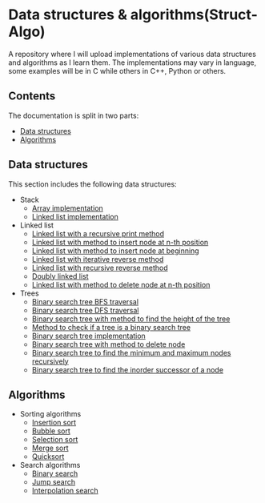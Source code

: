 # Data structures & algorithms(Struct-Algo)

A repository where I will upload implementations of various data structures and algorithms as I learn them.
The implementations may vary in language, some examples will be in C while others in C++, Python or others.

## Contents

The documentation is split in two parts:

- [Data structures](#data-structures)
- [Algorithms](#algorithms)

## Data structures

This section includes the following data structures:

- Stack
  - [Array implementation](https://github.com/DimoDimchev/Struct-Algo/blob/master/Stack/stack_array_implementation.c)
  - [Linked list implementation](https://github.com/DimoDimchev/Struct-Algo/blob/master/Stack/stack_linked_list_implementation.c)
- Linked list
  - [Linked list with a recursive print method](https://github.com/DimoDimchev/Struct-Algo/blob/master/Linked%20List/linked_list_print_elements_recursion.c)
  - [Linked list with method to insert node at n-th position](https://github.com/DimoDimchev/Struct-Algo/blob/master/Linked%20List/linked_list_insert_el_at_nth_position.c)
  - [Linked list with method to insert node at beginning](https://github.com/DimoDimchev/Struct-Algo/blob/master/Linked%20List/linked_list_insert_el_at_beginning.c)
  - [Linked list with iterative reverse method](https://github.com/DimoDimchev/Struct-Algo/blob/master/Linked%20List/linked_list_reverse_iterative_method.c)
  - [Linked list with recursive reverse method](https://github.com/DimoDimchev/Struct-Algo/blob/master/Linked%20List/linked_list_reverse_recursively.c)
  - [Doubly linked list](https://github.com/DimoDimchev/Struct-Algo/blob/master/Linked%20List/doubly_linked_list.c)
  - [Linked list with method to delete node at n-th position](https://github.com/DimoDimchev/Struct-Algo/blob/master/Linked%20List/linked_list_remove_element_at_nth_position.c)
- Trees
  - [Binary search tree BFS traversal](https://github.com/DimoDimchev/Struct-Algo/blob/master/Trees/binary_tree_breadth_first_traversal.cpp)
  - [Binary search tree DFS traversal](https://github.com/DimoDimchev/Struct-Algo/blob/master/Trees/binary_tree_depth_first_traversal.c)
  - [Binary search tree with method to find the height of the tree](https://github.com/DimoDimchev/Struct-Algo/blob/master/Trees/binary_tree_find_heigth.c)
  - [Method to check if a tree is a binary search tree](https://github.com/DimoDimchev/Struct-Algo/blob/master/Trees/check_if_binary_search_tree.c)
  - [Binary search tree implementation](https://github.com/DimoDimchev/Struct-Algo/blob/master/Trees/binary_search_tree.c)
  - [Binary search tree with method to delete node](https://github.com/DimoDimchev/Struct-Algo/blob/master/Trees/binary_search_tree_delete_node.c)
  - [Binary search tree to find the minimum and maximum nodes recursively](https://github.com/DimoDimchev/Struct-Algo/blob/master/Trees/binary_search_tree_find_min_max_recursively.c)
  - [Binary search tree to find the inorder successor of a node](https://github.com/DimoDimchev/Struct-Algo/blob/master/Trees/binary_search_tree_inorder_successor.c)

## Algorithms

- Sorting algorithms
  - [Insertion sort](https://github.com/DimoDimchev/Struct-Algo/blob/master/Sorting/insertion_sort.c)
  - [Bubble sort](https://github.com/DimoDimchev/Struct-Algo/blob/master/Sorting/bubble_sort.c)
  - [Selection sort](https://github.com/DimoDimchev/Struct-Algo/blob/master/Sorting/selection_sort.c)
  - [Merge sort](https://github.com/DimoDimchev/Struct-Algo/blob/master/Sorting/merge_sort.c)
  - [Quicksort](https://github.com/DimoDimchev/Struct-Algo/blob/master/Sorting/quicksort.cpp)
- Search algorithms
  - [Binary search](https://github.com/DimoDimchev/Struct-Algo/blob/master/Search/binary_search.c)
  - [Jump search](https://github.com/DimoDimchev/Struct-Algo/blob/master/Search/jump_search.cpp)
  - [Interpolation search](https://github.com/DimoDimchev/Struct-Algo/blob/master/Search/interpolation_search.c)
